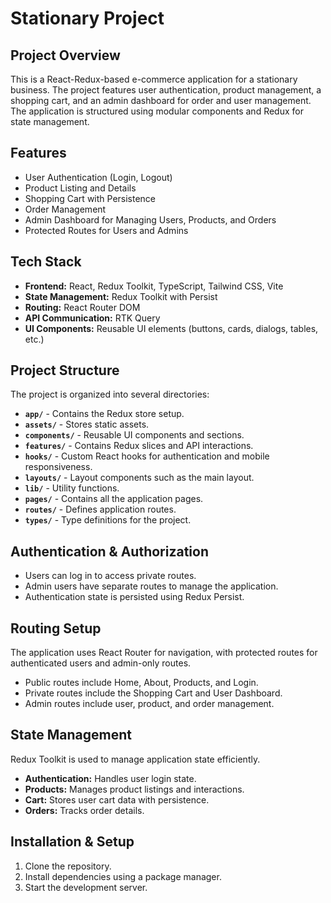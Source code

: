# Stationary Project

## Project Overview
This is a React-Redux-based e-commerce application for a stationary business. The project features user authentication, product management, a shopping cart, and an admin dashboard for order and user management. The application is structured using modular components and Redux for state management.

## Features
- User Authentication (Login, Logout)
- Product Listing and Details
- Shopping Cart with Persistence
- Order Management
- Admin Dashboard for Managing Users, Products, and Orders
- Protected Routes for Users and Admins

## Tech Stack
- **Frontend:** React, Redux Toolkit, TypeScript, Tailwind CSS, Vite
- **State Management:** Redux Toolkit with Persist
- **Routing:** React Router DOM
- **API Communication:** RTK Query
- **UI Components:** Reusable UI elements (buttons, cards, dialogs, tables, etc.)

## Project Structure
The project is organized into several directories:
- **`app/`** - Contains the Redux store setup.
- **`assets/`** - Stores static assets.
- **`components/`** - Reusable UI components and sections.
- **`features/`** - Contains Redux slices and API interactions.
- **`hooks/`** - Custom React hooks for authentication and mobile responsiveness.
- **`layouts/`** - Layout components such as the main layout.
- **`lib/`** - Utility functions.
- **`pages/`** - Contains all the application pages.
- **`routes/`** - Defines application routes.
- **`types/`** - Type definitions for the project.

## Authentication & Authorization
- Users can log in to access private routes.
- Admin users have separate routes to manage the application.
- Authentication state is persisted using Redux Persist.

## Routing Setup
The application uses React Router for navigation, with protected routes for authenticated users and admin-only routes.
- Public routes include Home, About, Products, and Login.
- Private routes include the Shopping Cart and User Dashboard.
- Admin routes include user, product, and order management.

## State Management
Redux Toolkit is used to manage application state efficiently.
- **Authentication:** Handles user login state.
- **Products:** Manages product listings and interactions.
- **Cart:** Stores user cart data with persistence.
- **Orders:** Tracks order details.

## Installation & Setup
1. Clone the repository.
2. Install dependencies using a package manager.
3. Start the development server.



